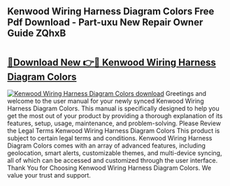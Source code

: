 ## Kenwood Wiring Harness Diagram Colors Free Pdf Download - Part-uxu New Repair Owner Guide ZQhxB

# <h2><a href="http://dfmmffx.blite.top/?on=Kenwood+Wiring+Harness+Diagram+Colors">🔗Download New 👉🔴 Kenwood Wiring Harness Diagram Colors</a></h2>

[![Kenwood Wiring Harness Diagram Colors download](https://i.imgur.com/lujVjoI.png)](http://dfmmffx.blite.top/?on=Kenwood+Wiring+Harness+Diagram+Colors)
Greetings and welcome to the user manual for your newly synced Kenwood Wiring Harness Diagram Colors. This manual is specifically designed to help you get the most out of your product by providing a thorough explanation of its features, setup, usage, maintenance, and problem-solving. Please Review the Legal Terms Kenwood Wiring Harness Diagram Colors This product is subject to certain legal terms and conditions. Kenwood Wiring Harness Diagram Colors comes with an array of advanced features, including geolocation, smart alerts, customizable themes, and multi-device syncing, all of which can be accessed and customized through the user interface. Thank You for Choosing Kenwood Wiring Harness Diagram Colors. We value your trust and support.
